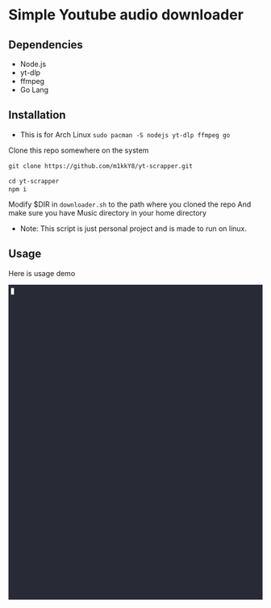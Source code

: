 # Simple Youtube audio downloader

## Dependencies
- Node.js
- yt-dlp
- ffmpeg
- Go Lang

## Installation
- This is for Arch Linux
`sudo pacman -S nodejs yt-dlp ffmpeg go`

Clone this repo somewhere on the system

```
git clone https://github.com/m1kkY8/yt-scrapper.git
```

```
cd yt-scrapper
npm i
```

Modify $DIR in `downloader.sh` to the path where you cloned the repo
And make sure you have Music directory in your home directory

- Note: This script is just personal project and is made to run on linux.

## Usage

Here is usage demo

![](usage.gif)

